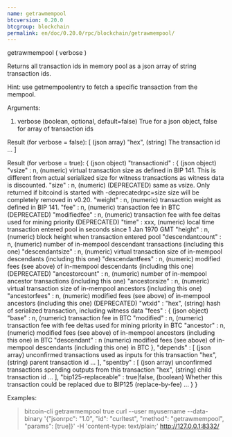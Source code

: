 ```yaml
---
name: getrawmempool
btcversion: 0.20.0
btcgroup: blockchain
permalink: en/doc/0.20.0/rpc/blockchain/getrawmempool/
---
```


getrawmempool ( verbose )

Returns all transaction ids in memory pool as a json array of string transaction ids.

Hint: use getmempoolentry to fetch a specific transaction from the mempool.

Arguments:
1. verbose    (boolean, optional, default=false) True for a json object, false for array of transaction ids

Result (for verbose = false):
[           (json array)
  "hex",    (string) The transaction id
  ...
]

Result (for verbose = true):
{                                         (json object)
  "transactionid" : {                     (json object)
    "vsize" : n,                          (numeric) virtual transaction size as defined in BIP 141. This is different from actual serialized size for witness transactions as witness data is discounted.
    "size" : n,                           (numeric) (DEPRECATED) same as vsize. Only returned if bitcoind is started with -deprecatedrpc=size
                                          size will be completely removed in v0.20.
    "weight" : n,                         (numeric) transaction weight as defined in BIP 141.
    "fee" : n,                            (numeric) transaction fee in BTC (DEPRECATED)
    "modifiedfee" : n,                    (numeric) transaction fee with fee deltas used for mining priority (DEPRECATED)
    "time" : xxx,                         (numeric) local time transaction entered pool in seconds since 1 Jan 1970 GMT
    "height" : n,                         (numeric) block height when transaction entered pool
    "descendantcount" : n,                (numeric) number of in-mempool descendant transactions (including this one)
    "descendantsize" : n,                 (numeric) virtual transaction size of in-mempool descendants (including this one)
    "descendantfees" : n,                 (numeric) modified fees (see above) of in-mempool descendants (including this one) (DEPRECATED)
    "ancestorcount" : n,                  (numeric) number of in-mempool ancestor transactions (including this one)
    "ancestorsize" : n,                   (numeric) virtual transaction size of in-mempool ancestors (including this one)
    "ancestorfees" : n,                   (numeric) modified fees (see above) of in-mempool ancestors (including this one) (DEPRECATED)
    "wtxid" : "hex",                      (string) hash of serialized transaction, including witness data
    "fees" : {                            (json object)
      "base" : n,                         (numeric) transaction fee in BTC
      "modified" : n,                     (numeric) transaction fee with fee deltas used for mining priority in BTC
      "ancestor" : n,                     (numeric) modified fees (see above) of in-mempool ancestors (including this one) in BTC
      "descendant" : n                    (numeric) modified fees (see above) of in-mempool descendants (including this one) in BTC
    },
    "depends" : [                         (json array) unconfirmed transactions used as inputs for this transaction
      "hex",                              (string) parent transaction id
      ...
    ],
    "spentby" : [                         (json array) unconfirmed transactions spending outputs from this transaction
      "hex",                              (string) child transaction id
      ...
    ],
    "bip125-replaceable" : true|false,    (boolean) Whether this transaction could be replaced due to BIP125 (replace-by-fee)
    ...
  }
}

Examples:
> bitcoin-cli getrawmempool true
> curl --user myusername --data-binary '{"jsonrpc": "1.0", "id": "curltest", "method": "getrawmempool", "params": [true]}' -H 'content-type: text/plain;' http://127.0.0.1:8332/


